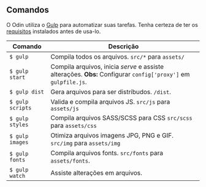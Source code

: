 ## Comandos

O Odin utiliza o [Gulp][gulp] para automatizar suas tarefas. Tenha certeza de ter os [requisitos][odin-prereq] instalados antes de usa-lo.

| Comando          | Descrição                                                                                                           |
| ---              | ---                                                                                                                 |
| `$ gulp`         | Compila todos os arquivos. `src/*` para `assets/`                                                                   |
| `$ gulp start`   | Compila arquivos, inicia _serve_ e assiste alterações. **Obs:** Configurar `config['proxy']` em `gulpfile.js`.      |
| `$ gulp dist`    | Gera arquivos para ser distríbudos. `/dist`.                                                                        |
| `$ gulp scripts` | Valida e compila arquivos JS. `src/js` para `assets/js`                                                             |
| `$ gulp styles`  | Compila arquivos SASS/SCSS para CSS `src/scss` para `assets/css`                                                    |
| `$ gulp images`  | Otimiza arquivos imagens JPG, PNG e GIF. `src/img` para `assets/img`                                                |
| `$ gulp fonts`   | Compila arquivos fonts. `src/fonts` para `assets/fonts`.                                                            |
| `$ gulp watch`   | Assiste alterações em arquivos.                                                                                     |

[gulp]: http://gulpjs.com
[odin-prereq]: https://github.com/adammacias/odin/tree/v3-gh-pages/v3-prereq
